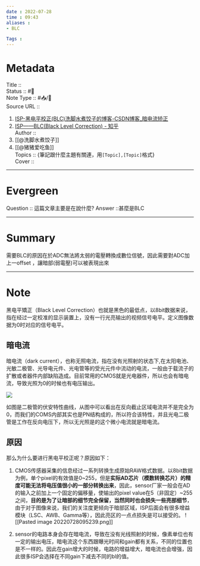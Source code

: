 ```yaml
---
date : 2022-07-28
time : 09:43
aliases :
- BLC

Tags : 
---
```

# Metadata
Title :: <br>
Status :: #🌱 <br>
Note Type :: #📥/📰<br>
Source URL ::
1. [ISP-黑电平校正(BLC)洗脚水煮饺子的博客-CSDN博客_暗电流矫正](https://blog.csdn.net/xiaoyouck/article/details/72824534)
2. [ISP——BLC(Black Level Correction) - 知乎](https://zhuanlan.zhihu.com/p/386487708)<br>
Author ::
1. [[@洗脚水煮饺子]]
2. [[@猪猪爱吃鱼]]<br>
Topics :: {筆記跟什麼主題有關連，用`[Topic],[Topic]`格式}<br>
Cover ::

---
# Evergreen
Question :: 這篇文章主要是在說什麼?
Answer ::甚麼是BLC

---

# Summary
 需要BLC的原因在於ADC無法將太弱的電壓轉換成數位信號，因此需要對ADC加上一offset ，讓暗部(弱電壓)可以被表現出來
 
---

# Note

黑电平矯正（Black Level Correction）也就是黑色的最低点，以8bit数据来说，指在经过一定校准的显示装置上，没有一行光亮输出的视频信号电平。定义图像数据为0时对应的信号电平。

## 暗电流

暗电流（dark current），也称无照电流，指在没有光照射的状态下,在太阳电池、光敏二极管、光导电元件、光电管等的受光元件中流动的电流，一般由于载流子的扩散或者器件内部缺陷造成。目前常用的CMOS就是光电器件，所以也会有暗电流，导致光照为0的时候也有电压输出。

![](https://pic2.zhimg.com/80/v2-bb3450e48c26a9553cfcab978a75ccfd_720w.jpg)

如图是二极管的伏安特性曲线，从图中可以看出在反向截止区域电流并不是完全为0，而我们的COMS内部其实也是PN结构成的，所以符合该特性，并且光电二极管是工作在反向电压下，所以无光照是的这个微小电流就是暗电流。

## 原因
那么为什么要进行黑电平校正呢？原因如下：

1. CMOS传感器采集的信息经过一系列转换生成原始RAW格式数据。以8bit数据为例，单个pixel的有效值是0~255，但是**实际AD芯片（模数转换芯片）的精度可能无法将电压值很小的一部分转换出来**，因此，sensor厂家一般会在AD的输入之前加上一个固定的偏移量，使输出的pixel value在5（非固定）~255之间，**目的是为了让暗部的细节完全保留，当然同时也会损失一些亮部细节**，由于对于图像来说，我们的关注度更倾向于暗部区域，ISP后面会有很多增益模块（LSC、AWB、Gamma等），因此亮区的一点点损失是可以接受的。
   ![[Pasted image 20220728095239.png]]

2. sensor的电路本身会存在暗电流，导致在没有光线照射的时候，像素单位也有一定的输出电压，暗电流这个东西跟曝光时间和gain都有关系，不同的位置也是不一样的。因此在gain增大的时候，电路的增益增大，暗电流也会增强，因此很多ISP会选择在不同gain下减去不同的bl的值。

